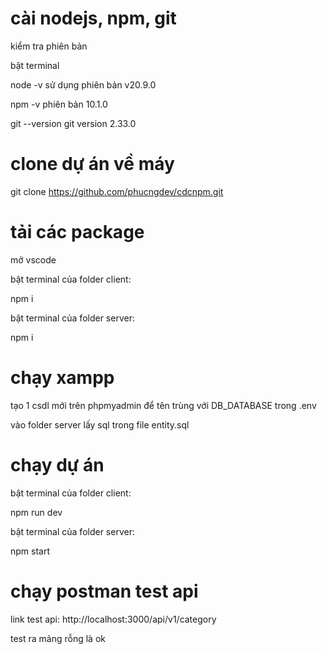 # cài nodejs, npm, git

kiểm tra phiên bản

bật terminal

node -v
sử dụng phiên bản v20.9.0

npm -v
phiên bản 10.1.0

git --version
git version 2.33.0

# clone dự án về máy

git clone https://github.com/phucngdev/cdcnpm.git

# tải các package

mở vscode

bật terminal của folder client:

npm i

bật terminal của folder server:

npm i

# chạy xampp

tạo 1 csdl mới trên phpmyadmin để tên trùng với DB_DATABASE trong .env

vào folder server lấy sql trong file entity.sql

# chạy dự án

bật terminal của folder client:

npm run dev

bật terminal của folder server:

npm start

# chạy postman test api

link test api: http://localhost:3000/api/v1/category

test ra mảng rỗng là ok
